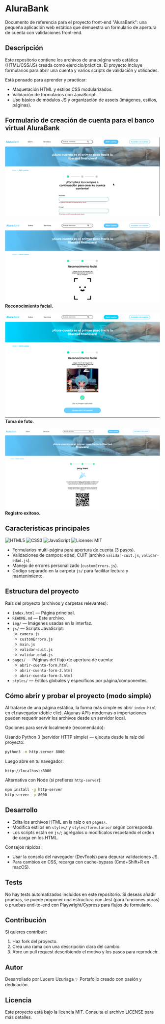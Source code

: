 # AluraBank

Documento de referencia para el proyecto front-end "AluraBank": una pequeña aplicación web estática que demuestra un formulario de apertura de cuenta con validaciones front-end.

## Descripción

Este repositorio contiene los archivos de una página web estática (HTML/CSS/JS) creada como ejercicio/práctica. El proyecto incluye formularios para abrir una cuenta y varios scripts de validación y utilidades.

Está pensado para aprender y practicar:
- Maquetación HTML y estilos CSS modularizados.
- Validación de formularios con JavaScript.
- Uso básico de módulos JS y organización de assets (imágenes, estilos, páginas).

## Formulario de creación de cuenta para el banco virtual AluraBank

![Formulario de creación de cuenta - AluraBank](img/alurabank1.gif)


![Reconocimiento facial](img/alurabank2.png)
**Reconocimiento facial.**

![Toma de foto](img/alurabank3.png)
**Toma de foto.**

![Registro exitoso](img/alurabank4.png)
**Registro exitoso.**

## Características principales

![HTML5](https://img.shields.io/badge/HTML5-E34F26?style=flat&logo=html5&logoColor=white)
![CSS3](https://img.shields.io/badge/CSS3-1572B6?style=flat&logo=css3&logoColor=white)
![JavaScript](https://img.shields.io/badge/JavaScript-F7DF1E?style=flat&logo=javascript&logoColor=black)
![License: MIT](https://img.shields.io/badge/License-MIT-green.svg)


- Formularios multi-página para apertura de cuenta (3 pasos).
- Validaciones de campos: edad, CUIT (archivo `validar-cuit.js`, `validar-edad.js`).
- Manejo de errores personalizado (`customErrors.js`).
- Código separado en la carpeta `js/` para facilitar lectura y mantenimiento.

## Estructura del proyecto

Raíz del proyecto (archivos y carpetas relevantes):

- `index.html` — Página principal.
- `README.md` — Este archivo.
- `img/` — Imágenes usadas en la interfaz.
- `js/` — Scripts JavaScript:
	- `camera.js`
	- `customErrors.js`
	- `main.js`
	- `validar-cuit.js`
	- `validar-edad.js`
- `pages/` — Páginas del flujo de apertura de cuenta:
	- `abrir-cuenta-form.html`
	- `abrir-cuenta-form-2.html`
	- `abrir-cuenta-form-3.html`
- `styles/` — Estilos globales y específicos por página/componentes.

## Cómo abrir y probar el proyecto (modo simple)

Al tratarse de una página estática, la forma más simple es abrir `index.html` en el navegador (doble clic). Algunas APIs modernas o importaciones pueden requerir servir los archivos desde un servidor local.

Opciones para servir localmente (recomendado):

Usando Python 3 (servidor HTTP simple) — ejecuta desde la raíz del proyecto:

```bash
python3 -m http.server 8000
```

Luego abre en tu navegador:

```
http://localhost:8000
```

Alternativa con Node (si prefieres `http-server`):

```bash
npm install -g http-server
http-server -p 8000
```

## Desarrollo

- Edita los archivos HTML en la raíz o en `pages/`.
- Modifica estilos en `styles/` y `styles/formulario/` según corresponda.
- Los scripts están en `js/`; agrégalos o modifícalos respetando el orden de carga en los HTML.

Consejos rápidos:
- Usar la consola del navegador (DevTools) para depurar validaciones JS.
- Para cambios en CSS, recarga con cache-bypass (Cmd+Shift+R en macOS).

## Tests

No hay tests automatizados incluidos en este repositorio. Si deseas añadir pruebas, se puede proponer una estructura con Jest (para funciones puras) o pruebas end-to-end con Playwright/Cypress para flujos de formulario.

## Contribución

Si quieres contribuir:
1. Haz fork del proyecto.
2. Crea una rama con una descripción clara del cambio.
3. Abre un pull request describiendo el motivo y los pasos para reproducir.

## Autor

Desarrollado por Lucero Uzuriaga
✨ Portafolio creado con pasión y dedicación.

## Licencia

Este proyecto está bajo la licencia MIT.
Consulta el archivo LICENSE para más detalles.
